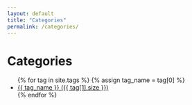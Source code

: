 ```yaml
---
layout: default
title: "Categories"
permalink: /categories/
---
```


<h1>Categories</h1>
<ul class="categories-list">
  {% for tag in site.tags %}
    {% assign tag_name = tag[0] %}
    <li><a href="{{ '/tag/' | append:tag_name | relative_url }}">{{ tag_name }} ({{ tag[1].size }})</a></li>
  {% endfor %}
</ul>
